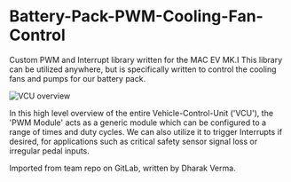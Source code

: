 # Battery-Pack-PWM-Cooling-Fan-Control
Custom PWM and Interrupt library written for the MAC EV MK.I
This library can be utilized anywhere, but is specifically written to control the cooling fans and pumps for our battery pack.

![VCU overview](https://user-images.githubusercontent.com/36899160/113805200-f4f88580-9714-11eb-81c5-e8808be9dc4a.png)

In this high level overview of the entire Vehicle-Control-Unit ('VCU'), the 'PWM Module' acts as a generic module which can be configured to a range of times and duty cycles. We can also utilize it to trigger Interrupts if desired, for applications such as critical safety sensor signal loss or irregular pedal inputs. 


Imported from team repo on GitLab, written by Dharak Verma.
